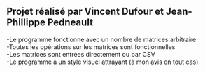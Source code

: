 Projet réalisé par Vincent Dufour et Jean-Phillippe Pedneault<br>
 -
-Le programme fonctionne avec un nombre de matrices arbitraire<br>
-Toutes les opérations sur les matrices sont fonctionnelles<br>
-Les matrices sont entrées directement ou par CSV <br>
-Le programme a un style visuel attrayant (à mon avis en tout cas)